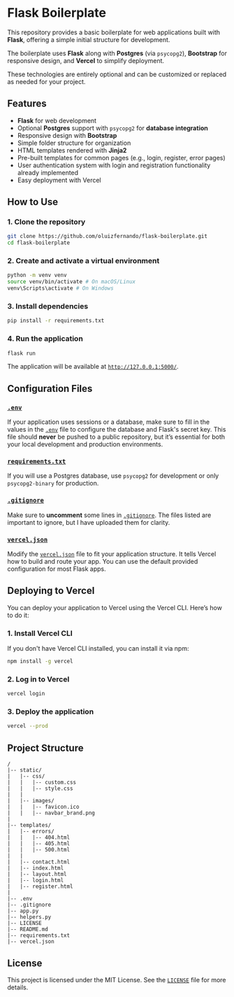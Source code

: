 # Flask Boilerplate

This repository provides a basic boilerplate for web applications built with **Flask**, offering a simple initial structure for development.

The boilerplate uses **Flask** along with **Postgres** (via `psycopg2`), **Bootstrap** for responsive design, and **Vercel** to simplify deployment.

These technologies are entirely optional and can be customized or replaced as needed for your project.

## Features

- **Flask** for web development
- Optional **Postgres** support with `psycopg2` for **database integration**
- Responsive design with **Bootstrap**
- Simple folder structure for organization
- HTML templates rendered with **Jinja2**
- Pre-built templates for common pages (e.g., login, register, error pages)
- User authentication system with login and registration functionality already implemented
- Easy deployment with Vercel

## How to Use

### 1. Clone the repository

```bash
git clone https://github.com/oluizfernando/flask-boilerplate.git
cd flask-boilerplate
```

### 2. Create and activate a virtual environment

```bash
python -m venv venv
source venv/bin/activate # On macOS/Linux
venv\Scripts\activate # On Windows
```

### 3. Install dependencies

```bash
pip install -r requirements.txt
```

### 4. Run the application

```bash
flask run
```

The application will be available at [`http://127.0.0.1:5000/`](http://127.0.0.1:5000/).

## Configuration Files

### [`.env`](.env)

If your application uses sessions or a database, make sure to fill in the values in the [`.env`](.env) file to configure the database and Flask's secret key. This file should **never** be pushed to a public repository, but it’s essential for both your local development and production environments.

### [`requirements.txt`](requirements.txt)

If you will use a Postgres database, use `psycopg2` for development or only `psycopg2-binary` for production.

### [`.gitignore`](.gitignore)

Make sure to **uncomment** some lines in [`.gitignore`](.gitignore). The files listed are important to ignore, but I have uploaded them for clarity.

### [`vercel.json`](vercel.json)

Modify the [`vercel.json`](vercel.json) file to fit your application structure. It tells Vercel how to build and route your app. You can use the default provided configuration for most Flask apps.

## Deploying to Vercel

You can deploy your application to Vercel using the Vercel CLI. Here’s how to do it:

### 1. Install Vercel CLI

If you don't have Vercel CLI installed, you can install it via npm:

```bash
npm install -g vercel
```

### 2. Log in to Vercel

```bash
vercel login
```

### 3. Deploy the application

```bash
vercel --prod
```

## Project Structure

```
/
|-- static/
|   |-- css/
|   |   |-- custom.css
|   |   |-- style.css
|   |
|   |-- images/
|   |   |-- favicon.ico
|   |   |-- navbar_brand.png
|
|-- templates/
|   |-- errors/
|   |   |-- 404.html
|   |   |-- 405.html
|   |   |-- 500.html
|   |
|   |-- contact.html
|   |-- index.html
|   |-- layout.html
|   |-- login.html
|   |-- register.html
|
|-- .env
|-- .gitignore
|-- app.py
|-- helpers.py
|-- LICENSE
|-- README.md
|-- requirements.txt
|-- vercel.json
```

## License

This project is licensed under the MIT License. See the [`LICENSE`](LICENSE) file for more details.
